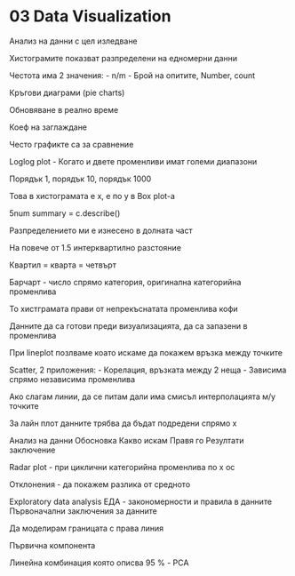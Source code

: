 # 03 Data Visualization

Анализ на данни с цел изледване

Хистограмите показват разпределени на едномерни данни

Честота има 2 значения:
	- n/m
	- Брой на опитите, Number, count

Кръгови диаграми (pie charts)

Обновяване в реално време

Коеф на заглаждане

Често графикте са за сравнение

Loglog plot - Когато и двете променливи имат големи диапазони

Порядък 1, порядък 10, порядък 1000

Това в хистограмата е х, е по y в Box plot-а

5num summary  = с.describe()

Разпределението ми е изнесено в долната част

На повече от 1.5 интерквартилно разстояние

Квартил = кварта = четвърт


Барчарт - число спрямо категория, оригинална категорийна променлива

То хистграмата прави от непрекъснатата променлива кофи

Данните да са готови преди визуализацията, да са запазени в променлива

При lineplot позлваме коато искаме да покажем връзка между точките

Scatter, 2 приложения:
	- Корелация, връзката между 2 неща
	- Зависима спрямо независима променлива

Ако слагам линии, да се питам дали има смисъл интерполацията м/у точките

За лайн плот данните трябва да бъдат подредени спрямо х

Анализ на данни
Обосновка
Какво искам
Правя го
Резултати
заключение

Radar plot - при циклични категорийна променлива по х ос

Отклонения - да покажем разлика от средното


Exploratory data analysis
ЕДА - закономерности и правила в данните
Първоначални заключения за данните

Да моделирам границата с права линия

Първична компонента

Линейна комбинация която описва 95 % - PCA
